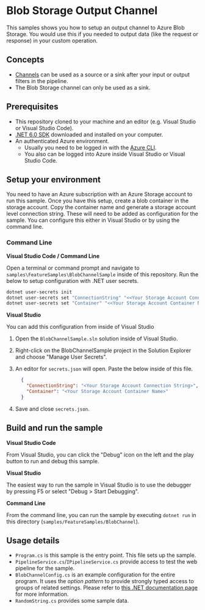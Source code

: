 # Blob Storage Output Channel

This samples shows you how to setup an output channel to Azure Blob Storage. You would use this if you needed to output data (like the request or response) in your custom operation.

## Concepts

- [Channels](/docs/concepts#channels) can be used as a source or a sink after your input or output filters in the pipeline.
- The Blob Storage channel can only be used as a sink.

## Prerequisites

- This repository cloned to your machine and an editor (e.g. Visual Studio or Visual Studio Code).
- [.NET 6.0 SDK](https://dotnet.microsoft.com/download) downloaded and installed on your computer.
- An authenticated Azure environment.
  - Usually you need to be logged in with the [Azure CLI](https://docs.microsoft.com/cli/azure/).
  - You also can be logged into Azure inside Visual Studio or Visual Studio Code.

## Setup your environment

You need to have an Azure subscription with an Azure Storage account to run this sample. Once you have this setup, create a blob container in the storage account. Copy the container name and generate a storage account level connection string. These will need to be added as configuration for the sample. You can configure this either in Visual Studio or by using the command line.

### Command Line

**Visual Studio Code / Command Line**

Open a terminal or command prompt and navigate to `samples\FeatureSamples\BlobChannelSample` inside of this repository. Run the below to setup configuration with .NET user secrets.

```bash
dotnet user-secrets init
dotnet user-secrets set "ConnectionString" "<<Your Storage Account Connection String>>"
dotnet user-secrets set "Container" "<<Your Storage Account Container Name>>"
```

**Visual Studio**

You can add this configuration from inside of Visual Studio

1. Open the `BlobChannelSample.sln` solution inside of Visual Studio.
2. Right-click on the BlobChannelSample project in the Solution Explorer and choose "Manage User Secrets".
3. An editor for `secrets.json` will open. Paste the below inside of this file.

    ```json
      {
        "ConnectionString": "<Your Storage Account Connection String>",
        "Container": "<Your Storage Account Container Name>"
      }
    ```

4. Save and close `secrets.json`.

## Build and run the sample

**Visual Studio Code**

From Visual Studio, you can click the "Debug" icon on the left and the play button to run and debug this sample.

**Visual Studio**

The easiest way to run the sample in Visual Studio is to use the debugger by pressing F5 or select "Debug > Start Debugging".

**Command Line**

From the command line, you can run the sample by executing `dotnet run` in this directory (`samples/FeatureSamples/BlobChannel`).

## Usage details

- `Program.cs` is this sample is the entry point. This file sets up the sample.
- `PipelineService.cs`/`IPipelineService.cs` provide access to test the web pipeline for the sample.
- `BlobChannelConfig.cs` is an example configuration for the entire program. It uses the *option pattern* to provide strongly typed access to groups of related settings. Please refer to [this .NET documentation page](https://docs.microsoft.com/dotnet/api/overview/azure/identity-readme#environment-variables) for more information.
- `RandomString.cs` provides some sample data.
